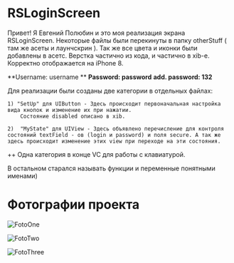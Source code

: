 # RSLoginScreen

Привет!
Я Евгений Полюбин и это моя реализация экрана RSLoginScreen.
Некоторые файлы были перекинуты в папку otherStuff ( там же асеты и лаунчскрин ). Так же все цвета и иконки были добавлены в асетс.
Верстка частично из кода, и частично в xib-e. Корректно отображается на iPhone 8.

**Username: username ** 
**Password: password**
**add. password: 132**

Для реализации были созданы две категории в отдельных файлах:

    1) "SetUp" для UIButton - Здесь происходит первоначальная настройка вида кнопок и изменение их при нажатии.
        Состояние disabled описано в xib.
        
    2)  "MyState" для UIView - Здесь объявлено перечисление для контроля состояний textField - ов (login и password) и поля secure. А так же здесь происходит изменение этих view при переходе на эти состояния.
    
++ Одна категория в конце VC для работы с клавиатурой.



В остальном старался называть функции и переменные понятными именами)

# Фотографии проекта
![FotoOne](https://user-images.githubusercontent.com/78258561/127765514-27c905f7-c7e0-4e95-8664-0bbb8ba77adf.png)

![FotoTwo](https://user-images.githubusercontent.com/78258561/127765522-2514c083-813a-4b54-a8f1-408b43508122.png)

![FotoThree](https://user-images.githubusercontent.com/78258561/127765524-d3c563d4-0f93-48a5-a774-6e6da020912b.png)


